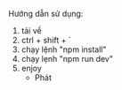Hướng dẫn sử dụng:
1. tải về
2. ctrl + shift + `
3. chạy lệnh "npm install"
4. chạy lẹnh "npm run dev"
5. enjoy 
   - Phát
   

